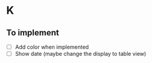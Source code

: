 # K

## To implement

- [ ] Add color when implemented
- [ ] Show date (maybe change the display to table view)

